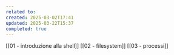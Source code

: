 ```yaml
---
related to: 
created: 2025-03-02T17:41
updated: 2025-03-22T15:37
completed: true
---
```

[[01 - introduzione alla shell]]
[[02 - filesystem]]
[[03 - processi]]